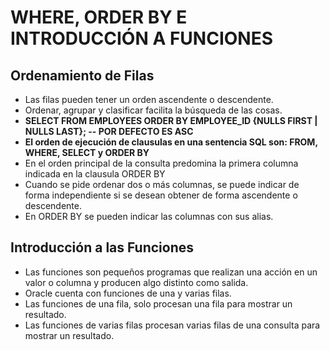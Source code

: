 
# WHERE, ORDER BY E INTRODUCCIÓN A FUNCIONES

## Ordenamiento de Filas

- Las filas pueden tener un orden ascendente o descendente.
- Ordenar, agrupar y clasificar facilita la búsqueda de las cosas.  
- **SELECT FROM EMPLOYEES ORDER BY EMPLOYEE_ID {NULLS FIRST | NULLS LAST}; -- POR DEFECTO ES ASC**
- **El orden de ejecución de clausulas en una sentencia SQL son: FROM, WHERE, SELECT y ORDER BY**
- En el orden principal de la consulta predomina la primera columna indicada en la clausula ORDER BY
- Cuando se pide ordenar dos o más columnas, se puede indicar de forma independiente si se desean obtener de forma ascendente o descendente.
- En ORDER BY se pueden indicar las columnas con sus alias.

## Introducción a las Funciones

-  Las funciones son pequeños programas que realizan una acción en un valor o columna y producen algo distinto como salida.
-  Oracle cuenta con funciones de una y varias filas.
- Las funciones de una fila, solo procesan una fila para mostrar un resultado.
- Las funciones de varias filas procesan varias filas de una consulta para mostrar un resultado.






















